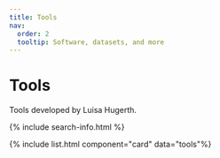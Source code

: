 ```yaml
---
title: Tools
nav:
  order: 2
  tooltip: Software, datasets, and more
---
```


# <i class="fas fa-tools"></i>Tools

Tools developed by Luisa Hugerth.

{% include search-info.html %}

<!-- {% include section.html %} -->

<!-- {% include list.html component="card" data="tools" filters="group: featured" %} -->
{% include list.html component="card" data="tools"%}

<!-- {% include section.html %} -->

<!-- ## More

{% include list.html component="card" data="tools" filters="group: more" style="small" %} -->
